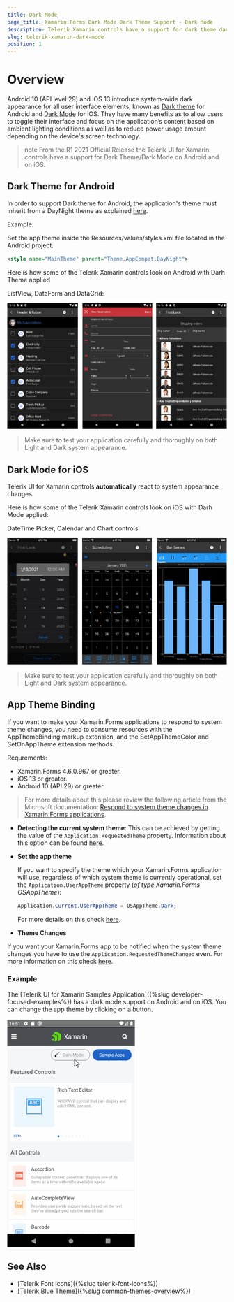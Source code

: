```yaml
---
title: Dark Mode
page_title: Xamarin.Forms Dark Mode Dark Theme Support - Dark Mode
description: Telerik Xamarin controls have a support for dark theme dark mode
slug: telerik-xamarin-dark-mode
position: 1
---
```


# Overview

Android 10 (API level 29) and iOS 13 introduce system-wide dark appearance for all user interface elements, known as [Dark theme](https://developer.android.com/guide/topics/ui/look-and-feel/darktheme) for Android and [Dark Mode](https://developer.apple.com/documentation/xcode/supporting_dark_mode_in_your_interface) for iOS. They have many benefits as to allow users to toggle their interface and focus on the application’s content based on ambient lighting conditions as well as to reduce power usage amount depending on the device's screen technology.

>note From the R1 2021 Official Release the Telerik UI for Xamarin controls have a support for Dark Theme/Dark Mode on Android and on iOS.

## Dark Theme for Android

In order to support Dark theme for Android, the application's theme must inherit from a DayNight theme as explained [here](https://developer.android.com/guide/topics/ui/look-and-feel/darktheme#supporting_dark_theme_in_your_app).

Example:

Set the app theme inside the Resources/values/styles.xml file located in the Android project.

```xml
<style name="MainTheme" parent="Theme.AppCompat.DayNight">
```

Here is how some of the Telerik Xamarin controls look on Android with Darh Theme applied

ListView, DataForm and DataGrid:

![Telerik Xamarin Android Dark Theme](images/telerik-android-dark-theme.png)

> Make sure to test your application carefully and thoroughly on both Light and Dark system appearance.

## Dark Mode for iOS

Telerik UI for Xamarin controls **automatically** react to system appearance changes.

Here is how some of the Telerik Xamarin controls look on iOS with Darh Mode applied:

DateTime Picker, Calendar and Chart controls:

![Telerik Xamarin iOS Dark Mode](images/telerik-ios-dark-mode.png)

> Make sure to test your application carefully and thoroughly on both Light and Dark system appearance.

## App Theme Binding

If you want to make your Xamarin.Forms applications to respond to system theme changes, you need to consume resources with the AppThemeBinding markup extension, and the SetAppThemeColor and SetOnAppTheme<T> extension methods.

Requrements: 

* Xamarin.Forms 4.6.0.967 or greater.
* iOS 13 or greater.
* Android 10 (API 29) or greater.

> For more details about this please review the following article from the Microsoft documentation: [Respond to system theme changes in Xamarin.Forms applications](https://docs.microsoft.com/en-us/xamarin/xamarin-forms/user-interface/theming/system-theme-changes).

* **Detecting the current system theme**: This can be achieved by getting the value of the `Application.RequestedTheme` property. Information about this option can be found [here](https://docs.microsoft.com/en-us/xamarin/xamarin-forms/user-interface/theming/system-theme-changes#detect-the-current-system-theme).

* **Set the app theme**

	If you want to specify the theme which your Xamarin.Forms application will use, regardless of which system theme is currently operational, set the `Application.UserAppTheme` property (*of type Xamarin.Forms OSAppTheme*):
	
	```C#
	Application.Current.UserAppTheme = OSAppTheme.Dark;
	```
	
	For more details on this check [here](https://docs.microsoft.com/en-us/xamarin/xamarin-forms/user-interface/theming/system-theme-changes#set-the-current-user-theme).

* **Theme Changes**

If you want your Xamarin.Forms app to be notified when the system theme changes you have to use the `Application.RequestedThemeChanged` even. For more information on this check [here](https://docs.microsoft.com/en-us/xamarin/xamarin-forms/user-interface/theming/system-theme-changes#react-to-theme-changes).

### Example

The [Telerik UI for Xamarin Samples Application]({%slug developer-focused-examples%}) has a dark mode support on Android and on iOS. You can change the app theme by clicking on a button. 

![Telerik Xamarin controls Light Dark appearance](images/dark-light-mode-xamarin-telerik-app.gif)

## See Also

* [Telerik Font Icons]({%slug telerik-font-icons%})
* [Telerik Blue Theme]({%slug common-themes-overview%})
